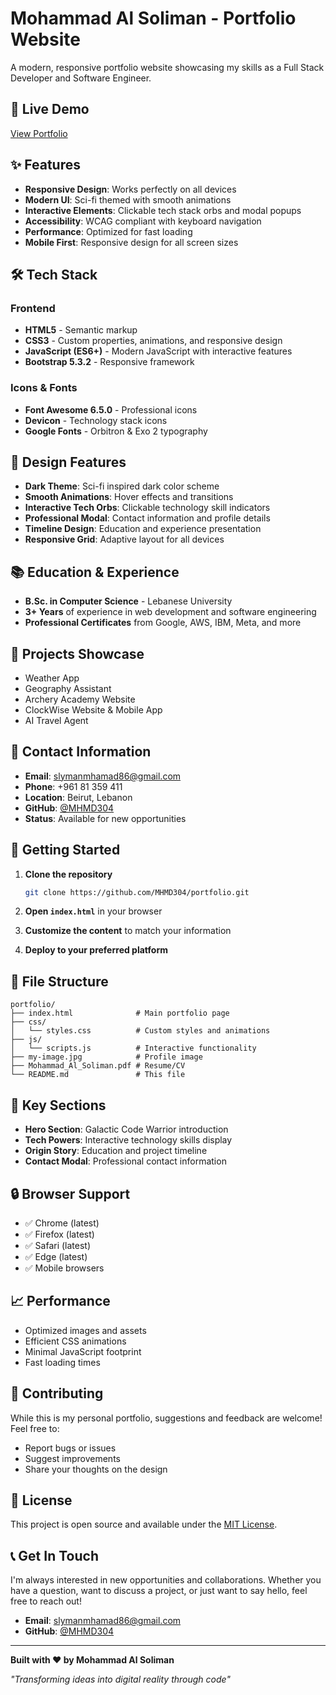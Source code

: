 # Mohammad Al Soliman - Portfolio Website

A modern, responsive portfolio website showcasing my skills as a Full Stack Developer and Software Engineer.

## 🚀 Live Demo

[View Portfolio](https://mhmd304.github.io/portfolio)

## ✨ Features

- **Responsive Design**: Works perfectly on all devices
- **Modern UI**: Sci-fi themed with smooth animations
- **Interactive Elements**: Clickable tech stack orbs and modal popups
- **Accessibility**: WCAG compliant with keyboard navigation
- **Performance**: Optimized for fast loading
- **Mobile First**: Responsive design for all screen sizes

## 🛠️ Tech Stack

### Frontend
- **HTML5** - Semantic markup
- **CSS3** - Custom properties, animations, and responsive design
- **JavaScript (ES6+)** - Modern JavaScript with interactive features
- **Bootstrap 5.3.2** - Responsive framework

### Icons & Fonts
- **Font Awesome 6.5.0** - Professional icons
- **Devicon** - Technology stack icons
- **Google Fonts** - Orbitron & Exo 2 typography

## 🎨 Design Features

- **Dark Theme**: Sci-fi inspired dark color scheme
- **Smooth Animations**: Hover effects and transitions
- **Interactive Tech Orbs**: Clickable technology skill indicators
- **Professional Modal**: Contact information and profile details
- **Timeline Design**: Education and experience presentation
- **Responsive Grid**: Adaptive layout for all devices

## 📚 Education & Experience

- **B.Sc. in Computer Science** - Lebanese University
- **3+ Years** of experience in web development and software engineering
- **Professional Certificates** from Google, AWS, IBM, Meta, and more

## 🔧 Projects Showcase

- Weather App
- Geography Assistant
- Archery Academy Website
- ClockWise Website & Mobile App
- AI Travel Agent

## 📱 Contact Information

- **Email**: slymanmhamad86@gmail.com
- **Phone**: +961 81 359 411
- **Location**: Beirut, Lebanon
- **GitHub**: [@MHMD304](https://github.com/MHMD304)
- **Status**: Available for new opportunities


## 🚀 Getting Started

1. **Clone the repository**
   ```bash
   git clone https://github.com/MHMD304/portfolio.git
   ```

2. **Open `index.html`** in your browser

3. **Customize the content** to match your information

4. **Deploy to your preferred platform**

## 📁 File Structure

```
portfolio/
├── index.html              # Main portfolio page
├── css/
│   └── styles.css          # Custom styles and animations
├── js/
│   └── scripts.js          # Interactive functionality
├── my-image.jpg            # Profile image
├── Mohammad_Al_Soliman.pdf # Resume/CV
└── README.md               # This file
```

## 🎯 Key Sections

- **Hero Section**: Galactic Code Warrior introduction
- **Tech Powers**: Interactive technology skills display
- **Origin Story**: Education and project timeline
- **Contact Modal**: Professional contact information

## 🔒 Browser Support

- ✅ Chrome (latest)
- ✅ Firefox (latest)
- ✅ Safari (latest)
- ✅ Edge (latest)
- ✅ Mobile browsers

## 📈 Performance

- Optimized images and assets
- Efficient CSS animations
- Minimal JavaScript footprint
- Fast loading times

## 🤝 Contributing

While this is my personal portfolio, suggestions and feedback are welcome! Feel free to:
- Report bugs or issues
- Suggest improvements
- Share your thoughts on the design

## 📄 License

This project is open source and available under the [MIT License](LICENSE).

## 📞 Get In Touch

I'm always interested in new opportunities and collaborations. Whether you have a question, want to discuss a project, or just want to say hello, feel free to reach out!

- **Email**: slymanmhamad86@gmail.com
- **GitHub**: [@MHMD304](https://github.com/MHMD304)

---

**Built with ❤️ by Mohammad Al Soliman**

*"Transforming ideas into digital reality through code"*
